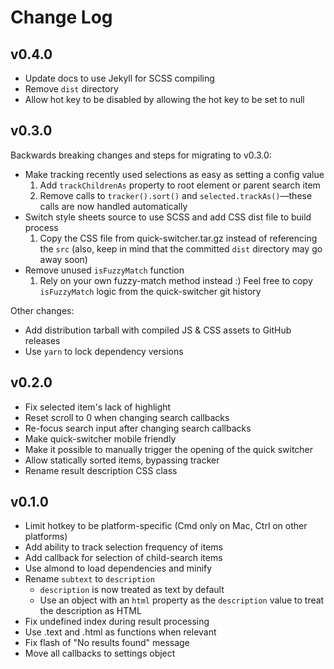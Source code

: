 # Change Log

## v0.4.0

 - Update docs to use Jekyll for SCSS compiling
 - Remove `dist` directory
 - Allow hot key to be disabled by allowing the hot key to be set to null

## v0.3.0

Backwards breaking changes and steps for migrating to v0.3.0:
 - Make tracking recently used selections as easy as setting a config value
     1. Add `trackChildrenAs` property to root element or parent search item
     2. Remove calls to `tracker().sort()` and `selected.trackAs()`—these calls are now handled automatically
 - Switch style sheets source to use SCSS and add CSS dist file to build process
     1. Copy the CSS file from quick-switcher.tar.gz instead of referencing the `src` (also, keep in mind that the committed `dist` directory may go away soon)
 - Remove unused `isFuzzyMatch` function
     1. Rely on your own fuzzy-match method instead :) Feel free to copy `isFuzzyMatch` logic from the quick-switcher git history

Other changes:
 - Add distribution tarball with compiled JS & CSS assets to GitHub releases
 - Use `yarn` to lock dependency versions

## v0.2.0

 - Fix selected item's lack of highlight
 - Reset scroll to 0 when changing search callbacks
 - Re-focus search input after changing search callbacks
 - Make quick-switcher mobile friendly
 - Make it possible to manually trigger the opening of the quick switcher
 - Allow statically sorted items, bypassing tracker
 - Rename result description CSS class

## v0.1.0

 - Limit hotkey to be platform-specific (Cmd only on Mac, Ctrl on other platforms)
 - Add ability to track selection frequency of items
 - Add callback for selection of child-search items
 - Use almond to load dependencies and minify
 - Rename `subtext` to `description`
   - `description` is now treated as text by default
   - Use an object with an `html` property as the `description` value to treat
     the description as HTML
 - Fix undefined index during result processing
 - Use .text and .html as functions when relevant
 - Fix flash of "No results found" message
 - Move all callbacks to settings object
